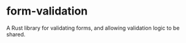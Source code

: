 # form-validation

A Rust library for validating forms, and allowing validation logic to be shared.
